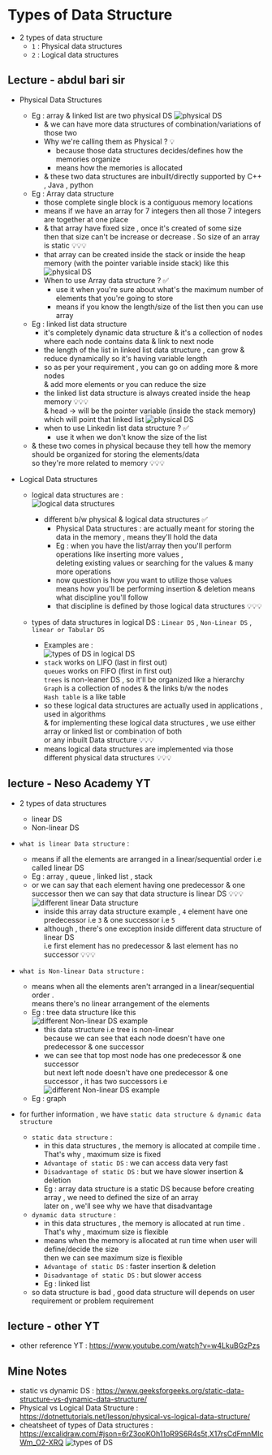 # Types of Data Structure

- 2 types of data structure 
    - `1` : Physical data structures
    - `2` : Logical data structures

## Lecture - abdul bari sir

- Physical Data Structures
    - Eg : array & linked list are two physical DS
        ![physical DS](../../notes-pics/04-lecture/abdul-bari/lecture-4-1.png)
        - & we can have more data structures of combination/variations of those two
        - Why we're calling them as Physical ? 💡
            - because those data structures decides/defines how the memories organize
            - means how the memories is allocated
        - & these two data structures are inbuilt/directly supported by C++ , Java , python 
    - Eg : Array data structure 
        - those complete single block is a contiguous memory locations
        - means if we have an array for 7 integers then all those 7 integers are together at one place
        - & that array have fixed size , once it's created of some size <br>
            then that size can't be increase or decrease . So size of an array is static 💡💡💡
        - that array can be created inside the stack or inside the heap memory (with the pointer variable inside stack) like this <br> 
            ![physical DS](../../notes-pics/04-lecture/abdul-bari/lecture-4-2.png)
        - When to use Array data structure ? ✅
            - use it when you're sure about what's the maximum number of elements that you're going to store
            - means if you know the length/size of the list then you can use array 
    - Eg : linked list data structure 
        - it's completely dynamic data structure & it's a collection of nodes <br>
            where each node contains data & link to next node
        - the length of the list in linked list data structure , can grow & reduce dynamically so it's having variable length
        - so as per your requirement , you can go on adding more & more nodes <br>
            & add more elements or you can reduce the size
        - the linked list data structure is always created inside the heap memory 💡💡💡 <br>
            & head -> will be the pointer variable (inside the stack memory) which will point that linked list
            ![physical DS](../../notes-pics/04-lecture/abdul-bari/lecture-4-3.png)
        - when to use Linkedin list data structure ? ✅
            - use it when we don't know the size of the list 
    - & these two comes in physical because they tell how the memory should be organized for storing the elements/data  <br>
        so they're more related to memory 💡💡💡

- Logical Data structures 
    - logical data structures are : <br>
        ![logical data structures](../../notes-pics/04-lecture/abdul-bari/lecture-4-4.png)
        - different b/w physical & logical data structures ✅
            - Physical Data structures : are actually meant for storing the data in the memory , means they'll hold the data 
            - Eg : when you have the list/array then you'll perform operations like inserting more values , <br>
                deleting existing values or searching for the values & many more operations
            - now question is how you want to utilize those values <br>
                means how you'll be performing insertion & deletion means what discipline you'll follow
            - that discipline is defined by those logical data structures 💡💡💡
        
    - types of data structures in logical DS : `Linear DS` , `Non-Linear DS` , `linear or Tabular DS`
        - Examples are : <br>
            ![types of DS in logical DS](../../notes-pics/04-lecture/abdul-bari/lecture-4-5.png)
        - `stack` works on LIFO (last in first out) <br>
            `queues` works on FIFO (first in first out) <br>
            `trees` is non-leaner DS , so it'll be organized like a hierarchy <br>
            `Graph` is a collection of nodes & the links b/w the nodes <br>
            `Hash table` is a like table 
        - so these logical data structures are actually used in applications , used in algorithms <br>
            & for implementing these logical data structures , we use either array or linked list or combination of both <br>
            or any inbuilt Data structure 💡💡💡
        - means logical data structures are implemented via those different physical data structures 💡💡💡

## lecture - Neso Academy YT

- 2 types of data structures 
    - linear DS
    - Non-linear DS

- `what is linear Data structure` : 
    - means if all the elements are arranged in a linear/sequential order i.e called linear DS
    - Eg : array , queue , linked list , stack
    - or we can say that each element having one predecessor & one successor then we can say that data structure is linear DS 💡💡💡
        ![different linear Data structure](../../notes-pics/04-lecture/neso-academy/lecture-4-1.png)
        - inside this array data structure example , `4` element have one predecessor i.e `3` & one successor i.e `5` 
        - although , there's one exception inside different data structure of linear DS <br>
            i.e first element has no predecessor & last element has no successor 💡💡💡

- `what is Non-linear Data structure` : 
    - means when all the elements aren't arranged in a linear/sequential order . <br>
        means there's no linear arrangement of the elements 
    - Eg : tree data structure like this <br>
        ![different Non-linear DS example](../../notes-pics/04-lecture/neso-academy/lecture-4-2.png)
        - this data structure i.e tree is non-linear <br>
            because we can see that each node doesn't have one predecessor & one successor 
        - we can see that top most node has one predecessor & one successor <br> 
            but next left node doesn't have one predecessor & one successor , it has two successors i.e 
            ![different Non-linear DS example](../../notes-pics/04-lecture/neso-academy/lecture-4-3.png)
    - Eg : graph

- for further information , we have `static data structure & dynamic data structure`
    - `static data structure` : 
        - in this data structures , the memory is allocated at compile time . That's why , maximum size is fixed
        - `Advantage of static DS` : we can access data very fast
        - `Disadvantage of static DS` : but we have slower insertion & deletion
        - Eg : array data structure is a static DS because before creating array , we need to defined the size of an array <br>
            later on , we'll see why we have that disadvantage
    - `dynamic data structure` : 
        - in this data structures , the memory is allocated at run time . That's why , maximum size is flexible
        - means when the memory is allocated at run time when user will define/decide the size <br>
            then we can see maximum size is flexible
        - `Advantage of static DS` : faster insertion & deletion
        - `Disadvantage of static DS` : but slower access
        - Eg : linked list
    - so data structure is bad , good data structure will depends on user requirement or problem requirement

## lecture - other YT

- other reference YT : https://www.youtube.com/watch?v=w4LkuBGzPzs

## Mine Notes

- static vs dynamic DS : https://www.geeksforgeeks.org/static-data-structure-vs-dynamic-data-structure/
- Physical vs Logical Data Structure : https://dotnettutorials.net/lesson/physical-vs-logical-data-structure/
- cheatsheet of types of Data structures : https://excalidraw.com/#json=6rZ3ooKOh11oR9S6R4s5t,X17rsCdFmnMIcWm_O2-XRQ
    ![types of DS](../../notes-pics/04-lecture/mine-notes/lecture-4-0.png)
